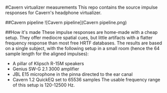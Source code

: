 #Cavern virtualizer measurements
This repo contains the source impulse responses for Cavern's headphone
virtualizer.

##Cavern pipeline
![Cavern pipeline](Cavern pipeline.png)

##How it's made
These impulse responses are home-made with a cheap setup. They offer mediocre
spatial cues, but little artifacts with a flatter frequency response than most
free HRTF databases. The results are based on a single subject, with the
following setup in a small room (hence the 64 sample length for the aligned
impulses):
* A pillar of Klipsch R-15M speakers
* Genius SW-G 2.1 3000 amplifier
* JBL E15 microphone in the pinna directed to the ear canal
* Cavern 1.2 QuickEQ set to 65536 samples
The usable frequency range of this setup is 120-12500 Hz.